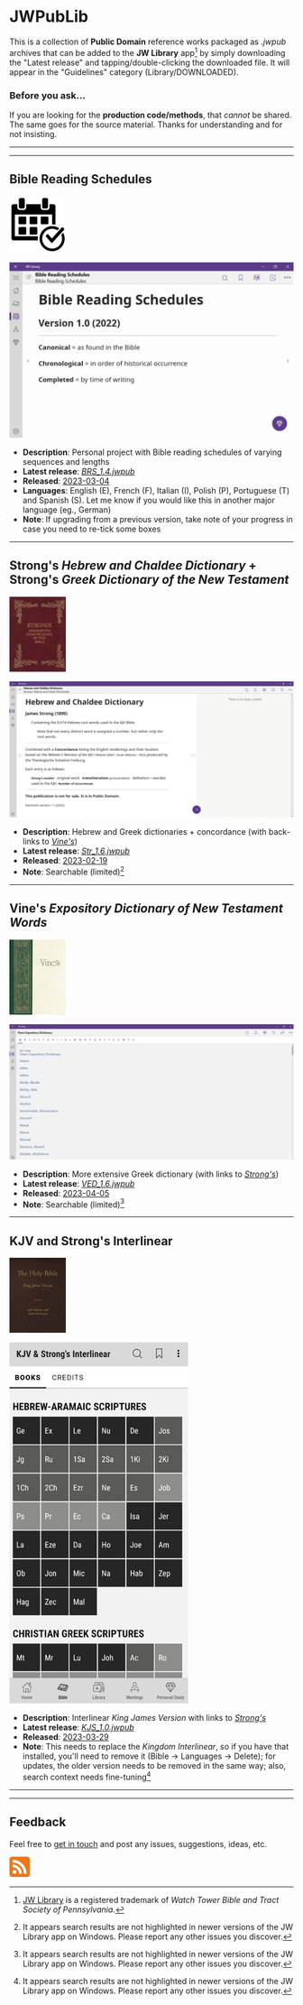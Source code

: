 # JWPubLib

This is a collection of **Public Domain** reference works packaged as *.jwpub* archives that can be added to the **JW Library** app[^1] by simply downloading the "Latest release" and tapping/double-clicking the downloaded file. It will appear in the "Guidelines" category (Library/DOWNLOADED).

### Before you ask...

If you are looking for the **production code/methods**, that *cannot* be shared. The same goes for the source material. Thanks for understanding and for not insisting.
____
____
## Bible Reading Schedules
<img src="screenshots/BRS.jpg" width="100px">

![preview](screenshots/BRS.gif)

* **Description**: Personal project with Bible reading schedules of varying sequences and lengths
* **Latest release**: [*BRS_1.4.jwpub*](https://github.com/erykjj/jwpublib/releases/tag/BRS_1.4)
* **Released**: [2023-03-04](CHANGELOG.md/#brs_14---2023-03-04)
* **Languages**: English (E), French (F), Italian (I), Polish (P), Portuguese (T) and Spanish (S). Let me know if you would like this in another major language (eg., German)
* **Note**: If upgrading from a previous version, take note of your progress in case you need to re-tick some boxes

____
## Strong's *Hebrew and Chaldee Dictionary* + Strong's *Greek Dictionary of the New Testament*
<img src="screenshots/Strongs.jpg" width="100px">

![preview](screenshots/Str.gif)

* **Description**: Hebrew and Greek dictionaries + concordance (with back-links to [*Vine's*](README.md/#vines-expository-dictionary-of-new-testament-words))
* **Latest release**: [*Str_1.6.jwpub*](https://github.com/erykjj/jwpublib/releases/tag/Str_1.6)
* **Released**: [2023-02-19](CHANGELOG.md/#str_16---2023-02-19)
* **Note**: Searchable (limited)[^2]

____
## Vine's *Expository Dictionary of New Testament Words*
<img src="screenshots/Vines.jpg" width="100px">

![preview](screenshots/VED.gif)

* **Description**: More extensive Greek dictionary (with links to [*Strong's*](README.md/#strongs-hebrew-and-chaldee-dictionary--strongs-greek-dictionary-of-the-new-testament))
* **Latest release**: [*VED_1.6.jwpub*](https://github.com/erykjj/jwpublib/releases/tag/VED_1.6)
* **Released**: [2023-04-05](CHANGELOG.md/#ved_16---2023-04-05)
* **Note**: Searchable (limited)[^2]

____
## KJV and Strong's Interlinear
<img src="screenshots/KJS.jpg" width="100px">

![preview](screenshots/KJS.gif)

* **Description**: Interlinear *King James Version* with links to [*Strong's*](README.md/#strongs-hebrew-and-chaldee-dictionary--strongs-greek-dictionary-of-the-new-testament)
* **Latest release**: [*KJS_1.0.jwpub*](https://github.com/erykjj/jwpublib/releases/tag/KJS_1.0)
* **Released**: [2023-03-29](CHANGELOG.md/#kjs_10---2023-03-29)
* **Note**: This needs to replace the *Kingdom Interlinear*, so if you have that installed, you'll need to remove it (Bible → Languages → Delete); for updates, the older version needs to be removed in the same way; also, search context needs fine-tuning[^2]

____
____
## Feedback

Feel free to [get in touch](https://github.com/erykjj/jwpublib/issues) and post any issues, suggestions, ideas, etc.

[![RSS of releases](screenshots/rss-36.png)](https://github.com/erykjj/jwpublib/releases.atom)

[^1]: [JW Library](https://www.jw.org/en/online-help/jw-library/) is a registered trademark of *Watch Tower Bible and Tract Society of Pennsylvania*.
[^2]: It appears search results are not highlighted in newer versions of the JW Library app on Windows. Please report any other issues you discover.

